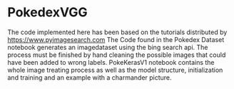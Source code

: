 # PokedexVGG
The code implemented here has been based on the tutorials distributed by https://www.pyimagesearch.com
The Code found in the Pokedex Dataset notebook generates an imagedataset using the bing search api. The process must be finished by hand 
cleaning the possible images that could have been added to wrong labels.
PokeKerasV1 notebook contains the whole image treating process as well as the model structure, initialization and training and an example with a charmander picture.
